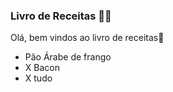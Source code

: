 ### **Livro de Receitas :man_cook:**

Olá, bem vindos ao livro de receitas:wave:

- Pão Árabe de frango
- X Bacon
- X tudo
